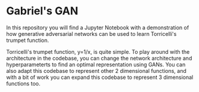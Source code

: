 # Gabriel's GAN

In this repository you will find a Jupyter Notebook with a demonstration of how generative adversarial networks can be used to learn Torricelli's trumpet function. 

Torricelli's trumpet function, y=1/x, is quite simple. To play around with the architecture in the codebase, you can change the network architecture and hyperparameterts to find an optimal representation using GANs. You can also adapt this codebase to represent other 2 dimensional functions, and with a bit of work you can expand this codebase to represent 3 dimensional functions too.
